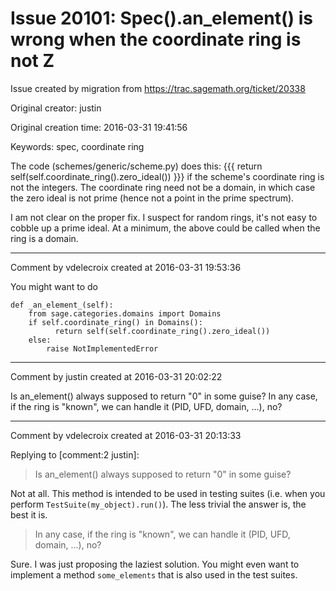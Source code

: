 # Issue 20101: Spec().an_element() is wrong when the coordinate ring is not Z

Issue created by migration from https://trac.sagemath.org/ticket/20338

Original creator: justin

Original creation time: 2016-03-31 19:41:56

Keywords: spec, coordinate ring

The code (schemes/generic/scheme.py) does this:
 {{{
   return self(self.coordinate_ring().zero_ideal())
}}}
if the scheme's coordinate ring is not the integers.  The coordinate ring need not be a domain, in which case the zero ideal is not prime (hence not a point in the prime spectrum).

I am not clear on the proper fix.  I suspect for random rings, it's not easy to cobble up a prime ideal.  At a minimum, the above could be called when the ring is a domain.


---

Comment by vdelecroix created at 2016-03-31 19:53:36

You might want to do

```
def _an_element_(self):
    from sage.categories.domains import Domains
    if self.coordinate_ring() in Domains():
          return self(self.coordinate_ring().zero_ideal())
    else:
        raise NotImplementedError
```



---

Comment by justin created at 2016-03-31 20:02:22

Is an_element() always supposed to return "0" in some guise?  In any case, if the ring is "known", we can handle it (PID, UFD, domain, ...), no?


---

Comment by vdelecroix created at 2016-03-31 20:13:33

Replying to [comment:2 justin]:
> Is an_element() always supposed to return "0" in some guise? 

Not at all. This method is intended to be used in testing suites (i.e. when you perform `TestSuite(my_object).run()`). The less trivial the answer is, the best it is.

> In any case, if the ring is "known", we can handle it (PID, UFD, domain, ...), no?

Sure. I was just proposing the laziest solution. You might even want to implement a method `some_elements` that is also used in the test suites.

